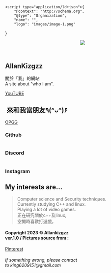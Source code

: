 <!DOCTYPE html>
<html style="font-size: 16px;" lang="en"><head>
    <meta name="viewport" content="width=device-width, initial-scale=1.0">
    <meta charset="utf-8">
    <meta name="keywords" content="HOME&nbsp;IS&nbsp;WHERE YOUR IS, Biggest First-Time Home Buyer Mistakes, About Us, for rent, Miscalculating the Full Costs of Buying, Contact Us, Sample Headline">
    <meta name="description" content="">
    <link href="C:\Users\USER\Pictures\Saved Pictures\img0415.ico" rel="shortcut icon"/>
    <title>allansweb</title>
    <link rel="stylesheet" href="nicepage.css" media="screen">
<link rel="stylesheet" href="allansweb.css" media="screen">
    <script class="u-script" type="text/javascript" src="jquery-1.9.1.min.js" defer=""></script>
    <script class="u-script" type="text/javascript" src="nicepage.js" defer=""></script>
    <meta name="generator" content="Nicepage 5.8.6, nicepage.com">
    <link id="u-theme-google-font" rel="stylesheet" href="https://fonts.googleapis.com/css?family=Roboto:100,100i,300,300i,400,400i,500,500i,700,700i,900,900i|Open+Sans:300,300i,400,400i,500,500i,600,600i,700,700i,800,800i">
    <link id="u-page-google-font" rel="stylesheet" href="https://fonts.googleapis.com/css?family=Raleway:100,100i,200,200i,300,300i,400,400i,500,500i,600,600i,700,700i,800,800i,900,900i">
    
    
    
    
    
    
    <script type="application/ld+json">{
		"@context": "http://schema.org",
		"@type": "Organization",
		"name": "",
		"logo": "images/image-1.png"
}</script>
    <meta name="theme-color" content="#38817a">
    <meta property="og:title" content="allansweb">
    <meta property="og:type" content="website">
  <meta data-intl-tel-input-cdn-path="intlTelInput/"></head>
  <body data-home-page="https://website4627894.nicepage.io/allansweb.html?version=9d9477aa-9db5-419b-acf2-443554622225" data-home-page-title="allansweb" class="u-body u-xl-mode" data-lang="en"><header class="u-clearfix u-grey-75 u-header u-header" id="sec-8385" data-animation-name="" data-animation-duration="0" data-animation-delay="0" data-animation-direction=""><a href="https://www.twitch.tv/kizgzz" class="u-hidden-lg u-hidden-xs u-image u-logo u-image-1" data-image-width="480" data-image-height="83" title="twitch" target="_blank" data-animation-name="bounceIn" data-animation-duration="1000" data-animation-direction="">
        <img src="images/image-1.png" class="u-logo-image u-logo-image-1">
      </a></header> 
    <section class="u-clearfix u-image u-shading u-section-1" id="sec-279e" data-image-width="1200" data-image-height="675">
      <div class="u-clearfix u-sheet u-sheet-1">
        <div class="u-align-center u-container-style u-expanded-width-md u-expanded-width-sm u-expanded-width-xs u-group u-group-1">
          <div class="u-container-layout u-container-layout-1">
            <h1 class="u-custom-font u-font-raleway u-text u-title u-text-1">AllanKizgzz</h1>
            <p class="u-custom-font u-font-arial u-text u-text-2"> 關於「我」的網站<br>A site about "who I am".
            </p>
            <a href="https://youtu.be/veJ89eP5nZA" class="u-btn u-button-style u-custom-font u-font-raleway u-palette-5-base u-btn-1" target="_blank">YouTUBE</a>
          </div>
        </div>
      </div>
    </section>
    <section class="u-align-center u-clearfix u-valign-middle-lg u-valign-middle-md u-valign-middle-sm u-valign-middle-xs u-section-2" id="sec-5e9b">
      <div class="assetspinterestcomextembedhtmlid612771093064152036 frameborder0 height714 iframe scrollingno srchttps u-clearfix u-expanded-width u-gutter-0 u-layout-wrap width345 u-layout-wrap-1">
        <div class="u-layout" style="">
          <div class="u-layout-row" style="">
            <div class="u-align-left u-container-style u-image u-layout-cell u-left-cell u-size-31 u-size-xs-60 u-image-1" src="" data-image-width="359" data-image-height="498">
              <div class="u-container-layout u-valign-middle u-container-layout-1" src=""></div>
            </div>
            <div class="u-align-center u-container-style u-grey-75 u-layout-cell u-right-cell u-size-29 u-size-xs-60 u-layout-cell-2">
              <div class="u-container-layout u-valign-bottom-sm u-valign-bottom-xs u-container-layout-2">
                <h1 class="u-text u-title u-text-1">&nbsp;來和我當朋友٩(^ᴗ^)۶</h1>
                <a href="https://www.op.gg/summoners/tw/%E6%83%B3%E5%93%AD%E4%BD%86%E5%93%AD%E4%B8%8D%E5%87%BA%E4%BE%86" class="u-border-2 u-border-white u-btn u-btn-rectangle u-button-style u-custom-color-2 u-btn-1">OPGG<br>
                </a>
              </div>
            </div>
          </div>
        </div>
      </div>
    </section>
    <section class="u-clearfix u-grey-5 u-section-3" id="sec-5339">
      <div class="u-clearfix u-sheet u-valign-bottom-lg u-valign-bottom-md u-valign-bottom-sm u-valign-bottom-xs u-sheet-1">
        <div class="u-clearfix u-expanded-width u-layout-wrap u-layout-wrap-1">
          <div class="u-layout">
            <div class="u-layout-row">
              <div class="u-align-center u-container-style u-layout-cell u-left-cell u-size-20 u-layout-cell-1" data-href="https://github.com/allankizgzz" data-animation-name="customAnimationIn" data-animation-duration="1000">
                <div class="u-container-layout u-container-layout-1"><span class="u-file-icon u-icon u-icon-circle u-text-black u-white u-icon-1"><img src="images/db3aa735-b3a1-f35c-3ec7-069bb70411e0-197060af.png" alt=""></span>
                  <h3 class="u-custom-font u-font-raleway u-text u-text-1">Github</h3>
                </div>
              </div>
              <div class="u-align-center u-container-style u-layout-cell u-size-20 u-layout-cell-2" data-animation-name="customAnimationIn" data-animation-duration="1000" data-href="https://www.youtube.com/watch?v=kKBUgVHhWrA">
                <div class="u-container-layout u-container-layout-2"><span class="u-file-icon u-icon u-icon-circle u-white u-icon-2" data-href="https://www.youtube.com/watch?v=kKBUgVHhWrA"><img src="images/609500cf-16c7-29b3-9ffb-f54b98bae14b.png" alt=""></span>
                  <h3 class="u-custom-font u-font-raleway u-text u-text-2">Discord</h3>
                </div>
              </div>
              <div class="u-align-center u-container-style u-layout-cell u-right-cell u-size-20 u-layout-cell-3" data-href="https://www.instagram.com/allankizgzz/" data-animation-name="customAnimationIn" data-animation-duration="1000">
                <div class="u-container-layout u-container-layout-3"><span class="u-file-icon u-icon u-icon-rectangle u-icon-3"><img src="images/images-1.png" alt=""></span>
                  <h3 class="u-custom-font u-font-raleway u-text u-text-3">Instagram</h3>
                </div>
              </div>
            </div>
          </div>
        </div>
      </div>
    </section>
    <section class="u-clearfix u-image u-shading u-section-4" id="sec-4133" data-image-width="749" data-image-height="421">
      <div class="u-clearfix u-sheet u-sheet-1">
        <div class="u-container-style u-group u-group-1">
          <div class="u-container-layout u-container-layout-1">
            <h1 class="u-align-center u-text u-text-1"> My interests are...</h1>
            <blockquote class="u-align-center u-text u-text-2"> Computer ​​​science and ​Security techniques.<br>Currently studying C++ and ​linux.<br>Playing a lot of video games.<br>正在研究關於c++及linux,<br>空閒時喜歡打遊戲。
            </blockquote>
          </div>
        </div>
      </div>
    </section>
    <section class="u-clearfix u-grey-90 u-section-5" id="sec-4d91">
      <div class="u-clearfix u-sheet u-valign-middle u-sheet-1">
        <h4 class="u-text u-text-1"> Copyright 2023 © Allankizgzz<br>ver.1.0 / Pictures source from :&nbsp;<br>
        </h4>
        <p class="u-align-justify u-text u-text-2">
          <a class="u-active-none u-border-none u-btn u-button-link u-button-style u-hover-none u-none u-text-custom-color-1 u-btn-1" href="https://www.pinterest.com/"> Pinterest</a>
        </p>
        <h6 class="u-align-center u-text u-text-default u-text-3"> If something wrong, please contact&nbsp;<br>to king6209151@gmail.com
        </h6>
      </div>
    </section>
</body></html>
